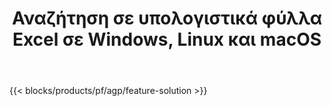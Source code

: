 ﻿---
title: Αναζήτηση σε υπολογιστικά φύλλα Excel σε Windows, Linux και macOS 
weight: 7730
url: /el/search
description: Δωρεάν εφαρμογή και API για αναζήτηση κειμένου σε αρχεία XLS, XLSX και ODS
---
{{< blocks/products/pf/agp/feature-solution >}} 


